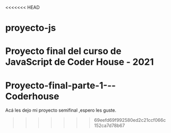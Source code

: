 <<<<<<< HEAD
# proyecto-js

Proyecto final del curso de JavaScript de Coder House - 2021
=======
# Proyecto-final-parte-1---Coderhouse
Acá les dejo mi proyecto semifinal ,espero les guste.
>>>>>>> 69eefd69f992580ed2c21ccf066c152ca7d78b67
